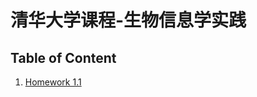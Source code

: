 # 清华大学课程-生物信息学实践 
## Table of Content
1. [Homework 1.1](https://github.com/Cherylsiran/Bioinformatics-Practice/blob/main/Homework%201.1)


